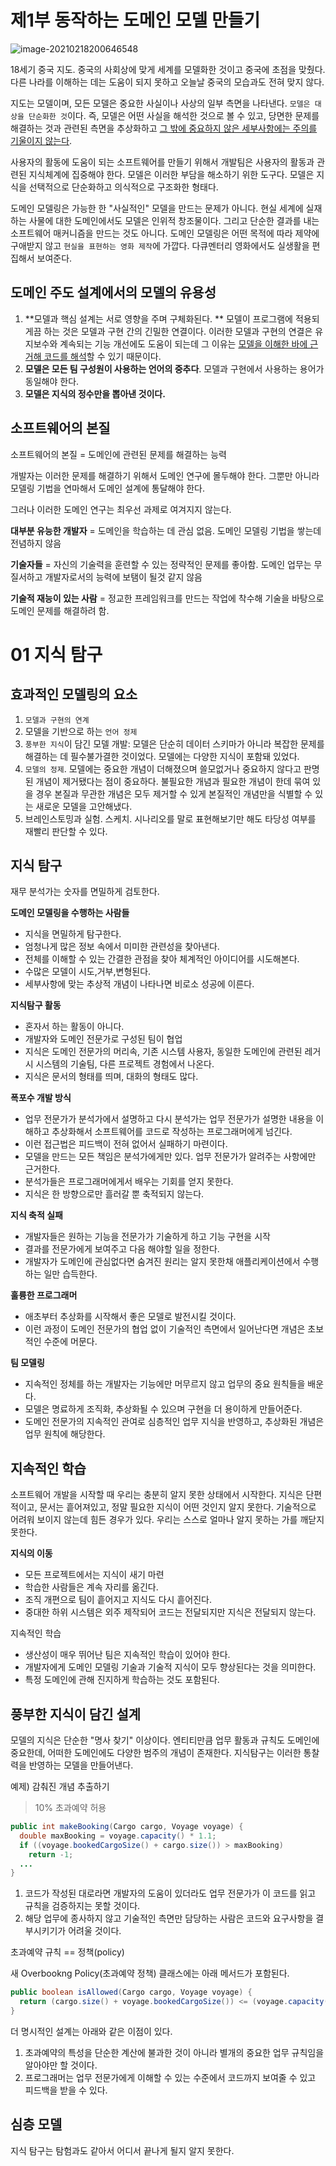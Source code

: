 # 제1부 동작하는 도메인 모델 만들기

![image-20210218200646548](chapter01.assets/image-20210218200646548.png)



18세기 중국 지도. 중국의 사회상에 맞게 세계를 모델화한 것이고 중국에 초점을 맞췄다. 다른 나라를 이해하는 데는 도움이 되지 못하고 오늘날 중국의 모습과도 전혀 맞지 않다.

지도는 모델이며, 모든 모델은 중요한 사실이나 사상의 일부 측면을 나타낸다. `모델은 대상을 단순화한 것`이다. 즉, 모델은 어떤 사실을 해석한 것으로 볼 수 있고, 당면한 문제를 해결하는 것과 관련된 측면을 추상화하고 <u>그 밖에 중요하지 않은 세부사항에는 주의를 기울이지 않는다</u>.

사용자의 활동에 도움이 되는 소프트웨어를 만들기 위해서 개발팀은 사용자의 활동과 관련된 지식체계에 집중해야 한다. 모델은 이러한 부담을 해소하기 위한 도구다. 모델은 지식을 선택적으로 단순화하고 의식적으로 구조화한 형태다.

도메인 모델링은 가능한 한 "사실적인" 모델을 만드는 문제가 아니다. 현실 세계에 실재하는 사물에 대한 도메인에서도 모델은 인위적 창조물이다. 그리고 단순한 결과를 내는 소프트웨어 매커니즘을 만드는 것도 아니다. 도메인 모델링은 어떤 목적에 따라 제약에 구애받지 않고 `현실을 표현하는 영화 제작`에 가깝다. 다큐멘터리 영화에서도 실생활을 편집해서 보여준다.



## 도메인 주도 설계에서의 모델의 유용성

1. **모델과 핵심 설계는 서로 영향을 주며 구체화된다. ** 모델이 프로그램에 적용되게끔 하는 것은 모델과 구현 간의 긴밀한 연결이다. 이러한 모델과 구현의 연결은 유지보수와 계속되는 기능 개선에도 도움이 되는데 그 이유는 <u>모델을 이해한 바에 근거해 코드를 해석</u>할 수 있기 때문이다.
2. **모델은 모든 팀 구성원이 사용하는 언어의 중추다**. 모델과 구현에서 사용하는 용어가 동일해야 한다.
3. **모델은 지식의 정수만을 뽑아낸 것이다.**  



## 소프트웨어의 본질

소프트웨어의 본질 = 도메인에 관련된 문제를 해결하는 능력

개발자는 이러한 문제를 해결하기 위해서 도메인 연구에 몰두해야 한다. 그뿐만 아니라 모델링 기법을 연마해서 도메인 설계에 통달해야 한다.

그러나 이러한 도메인 연구는 최우선 과제로 여겨지지 않는다.

**대부분 유능한 개발자** = 도메인을 학습하는 데 관심 없음. 도메인 모델링 기법을 쌓는데 전념하지 않음

**기술자들** = 자신의 기술력을 훈련할 수 있는 정략적인 문제를 좋아함. 도메인 업무는 무질서하고 개발자로서의 능력에 보탬이 될것 같지 않음

**기술적 재능이 있는 사람** = 정교한 프레임워크를 만드는 작업에 착수해 기술을 바탕으로 도메인 문제를 해결하려 함.



# 01 지식 탐구

## 효과적인 모델링의 요소

1. `모델과 구현의 연계`
2. 모델을 기반으로 하는 `언어 정제`
3. `풍부한 지식`이 담긴 모델 개발: 모델은 단순히 데이터 스키마가 아니라 복잡한 문제를 해결하는 데 필수불가결한 것이었다. 모델에는 다양한 지식이 포함돼 있었다.
4. `모델의 정제`. 모델에는 중요한 개념이 더해졌으며 쓸모없거나 중요하지 않다고 판명된 개념이 제거됐다는 점이 중요하다. 불필요한 개념과 필요한 개념이 한데 묶여 있을 경우 본질과 무관한 개념은 모두 제거할 수 있게 본질적인 개념만을 식별할 수 있는 새로운 모델을 고안해냈다.
5. 브레인스토밍과 실험. 스케치. 시나리오를 말로 표현해보기만 해도 타당성 여부를 재빨리 판단할 수 있다.



## 지식 탐구

재무 분석가는 숫자를 면밀하게 검토한다.

**도메인 모델링을 수행하는 사람들**

- 지식을 면밀하게 탐구한다.
- 엄청나게 많은 정보 속에서 미미한 관련성을 찾아낸다.
- 전체를 이해할 수 있는 간결한 관점을 찾아 체계적인 아이디어를 시도해본다.
- 수많은 모델이 시도,거부,변형된다.
- 세부사항에 맞는 추상적 개념이 나타나면 비로소 성공에 이른다.



**지식탐구 활동**

- 혼자서 하는 활동이 아니다.
- 개발자와 도메인 전문가로 구성된 팀이 협업
- 지식은 도메인 전문가의 머리속, 기존 시스템 사용자, 동일한 도메인에 관련된 레거시 시스템의 기술팀, 다른 프로젝트 경험에서 나온다.
- 지식은 문서의 형태를 띄며, 대화의 형태도 많다.



**폭포수 개발 방식**

- 업무 전문가가 분석가에서 설명하고 다시 분석가는 업무 전문가가 설명한 내용을 이해하고 추상화해서 소프트웨어를 코드로 작성하는 프로그래머에게 넘긴다. 
- 이런 접근법은 피드백이 전혀 없어서 실패하기 마련이다.
- 모델을 만드는 모든 책임은 분석가에게만 있다. 업무 전문가가 알려주는 사항에만 근거한다.
- 분석가들은 프로그래머에게서 배우는 기회를 얻지 못한다.
- 지식은 한 방향으로만 흘러갈 뿐 축적되지 않는다.



**지식 축적 실패**

- 개발자들은 원하는 기능을 전문가가 기술하게 하고 기능 구현을 시작
- 결과를 전문가에게 보여주고 다음 해야할 일을 정한다.
- 개발자가 도메인에 관심없다면 숨겨진 원리는 알지 못한채 애플리케이션에서 수행하는 일만 습득한다.



**훌륭한 프로그래머**

- 애초부터 추상화를 시작해서 좋은 모델로 발전시킬 것이다.
- 이런 과정이 도메인 전문가의 협업 없이 기술적인 측면에서 일어난다면 개념은 초보적인 수준에 머문다.



**팀 모델링**

- 지속적인 정체를 하는 개발자는 기능에만 머무르지 않고 업무의 중요 원칙들을 배운다.
- 모델은 명료하게 조직화, 추상화될 수 있으며 구현을 더 용이하게 만들어준다.
- 도메인 전문가의 지속적인 관여로 심층적인 업무 지식을 반영하고, 추상화된 개념은 업무 원칙에 해당한다.



## 지속적인 학습

소프트웨어 개발을 시작할 때 우리는 충분히 알지 못한 상태에서 시작한다. 지식은 단편적이고, 문서는 흩어져있고, 정말 필요한 지식이 어떤 것인지 알지 못한다. 기술적으로 어려워 보이지 않는데 힘든 경우가 있다. 우리는 스스로 얼마나 알지 못하는 가를 깨닫지 못한다.

**지식의 이동**

- 모든 프로젝트에서는 지식이 새기 마련
- 학습한 사람들은 계속 자리를 옮긴다.
- 조직 개편으로 팀이 흩어지고 지식도 다시 흩어진다.
- 중대한 하위 시스템은 외주 제작되어 코드는 전달되지만 지식은 전달되지 않는다.



지속적인 학습

- 생산성이 매우 뛰어난 팀은 지속적인 학습이 있어야 한다.
- 개발자에게 도메인 모델링 기술과 기술적 지식이 모두 향상된다는 것을 의미한다.
- 특정 도메인에 관해 진지하게 학습하는 것도 포함된다.



## 풍부한 지식이 담긴 설계

모델의 지식은 단순한 "명사 찾기" 이상이다. 엔티티만큼 업무 활동과 규칙도 도메인에 중요한데, 어떠한 도메인에도 다양한 범주의 개념이 존재한다. 지식탐구는 이러한 통찰력을 반영하는 모델을 만들어낸다.



예제) 감춰진 개념 추출하기

> 10% 초과예약 허용

```java
public int makeBooking(Cargo cargo, Voyage voyage) {
  double maxBooking = voyage.capacity() * 1.1;
  if ((voyage.bookedCargoSize() + cargo.size()) > maxBooking)
    return -1;
  ...
}
```

1. 코드가 작성된 대로라면 개발자의 도움이 있더라도 업무 전문가가 이 코드를 읽고 규칙을 검증하지는 못할 것이다.
2. 해당 업무에 종사하지 않고 기술적인 측면만 담당하는 사람은 코드와 요구사항을 결부시키기가 어려울 것이다.



초과예약 규칙 == 정책(policy)

새 Overbookng Policy(초과예약 정책) 클래스에는 아래 메서드가 포함된다.

```java
public boolean isAllowed(Cargo cargo, Voyage voyage) {
  return (cargo.size() + voyage.bookedCargoSize()) <= (voyage.capacity() * 1.1);
}
```



더 명시적인 설계는 아래와 같은 이점이 있다.

1. 초과예약의 특성을 단순한 계산에 불과한 것이 아니라 별개의 중요한 업무 규칙임을 알아야만 할 것이다.
2. 프로그래머는 업무 전문가에게 이해할 수 있는 수준에서 코드까지 보여줄 수 있고 피드백을 받을 수 있다.



## 심층 모델

지식 탐구는 탐험과도 같아서 어디서 끝나게 될지 알지 못한다.



